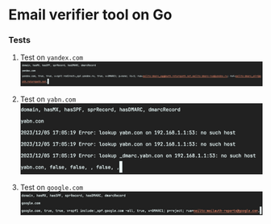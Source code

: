 Email verifier tool on Go
========================

### Tests

1. Test on `yandex.com`
![yandex.com](images/test1.png)

2. Test on `yabn.com`
![yabn.com](images/test2.png)

3. Test on `google.com`
![google.com](images/test3.png)

